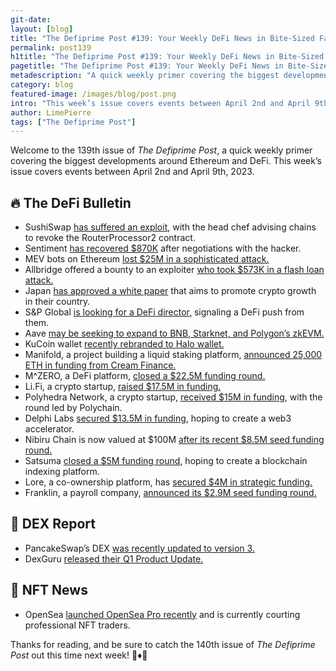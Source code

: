 ```yaml
---
git-date:
layout: [blog]
title: "The Defiprime Post #139: Your Weekly DeFi News in Bite-Sized Fashion"
permalink: post139
h1title: "The Defiprime Post #139: Your Weekly DeFi News in Bite-Sized Fashion"
pagetitle: "The Defiprime Post #139: Your Weekly DeFi News in Bite-Sized Fashion"
metadescription: "A quick weekly primer covering the biggest developments around Ethereum and DeFi. This week’s issue covers events between April 2nd and April 9th, 2023"
category: blog
featured-image: /images/blog/post.png
intro: "This week’s issue covers events between April 2nd and April 9th, 2023"
author: LimePierre
tags: ["The Defiprime Post"]
---
```


Welcome to the 139th issue of _The Defiprime Post_, a quick weekly primer covering the biggest developments around Ethereum and DeFi. This week’s issue covers events between April 2nd and April 9th, 2023.


## 🔥 The DeFi Bulletin

* SushiSwap [has suffered an exploit](https://www.theblock.co/post/225473/sushiswap-hack), with the head chef advising chains to revoke the RouterProcessor2 contract.
* Sentiment [has recovered $870K](https://cointelegraph.com/news/sentiment-recovers-870k-after-negotiations-with-the-hacker) after negotiations with the hacker.
* MEV bots on Ethereum [lost $25M in a sophisticated attack.](https://www.theblock.co/post/224482/ethereum-mev-bots-lose-over-25-million-in-sophisticated-attack)
* Allbridge offered a bounty to an exploiter [who took $573K in a flash loan attack.](https://cointelegraph.com/news/allbridge-offers-bounty-to-exploiter-who-stole-570k-in-flashloan-attack)
* Japan [has approved a white paper](https://www.coindesk.com/policy/2023/04/06/japan-releases-web3-white-paper-to-promote-industry-growth-in-the-country/) that aims to promote crypto growth in their country.
* S&P Global [is looking for a DeFi director,](https://www.theblock.co/post/224573/sp-global-hiring-defi-director) signaling a DeFi push from them.
* Aave [may be seeking to expand to BNB, Starknet, and Polygon’s zkEVM.](https://www.theblock.co/post/224760/aave-bnb-starknet-polygon-zkevm)
* KuCoin wallet [recently rebranded to Halo wallet.](https://medium.com/@HaloDotSocial/we-officially-rebrand-as-halo-wallet-and-emerge-as-the-ultimate-socialfi-ecosystem-with-a-fresh-bac58cb80b2d)
* Manifold, a project building a liquid staking platform, [announced 25,000 ETH in funding from Cream Finance.](https://www.theblock.co/post/224570/manifold-cream-finance-deal)
* M^ZERO, a DeFi platform, [closed a $22.5M funding round.](https://www.coindesk.com/business/2023/04/05/next-generation-defi-platform-mzero-emerges-from-stealth-with-225m-funding-round/)
* Li.Fi, a crypto startup, [raised $17.5M in funding. ](https://www.coindesk.com/business/2023/04/03/crypto-startup-lifi-raises-175m-in-funding-round/)
* Polyhedra Network, a crypto startup, [received $15M in funding](https://www.coindesk.com/business/2023/04/04/polychain-leads-15m-funding-round-for-crypto-startup-polyhedra-network/), with the round led by Polychain.
* Delphi Labs [secured $13.5M in funding](https://www.coindesk.com/business/2023/04/04/delphi-labs-raises-135m-for-web3-accelerator/), hoping to create a web3 accelerator.
* Nibiru Chain is now valued at $100M [after its recent $8.5M seed funding round.](https://www.coindesk.com/business/2023/04/04/defi-hub-nibiru-chain-valued-at-100m-after-85m-seed-funding-round/)
* Satsuma [closed a $5M funding round](https://www.theblock.co/post/224834/satsuma-seed-funding), hoping to create a blockchain indexing platform.
* Lore, a co-ownership platform, has [secured $4M in strategic funding.](https://www.coindesk.com/business/2023/04/06/multicoin-leads-4m-strategic-round-for-web3-co-ownership-platform-lore/)
* Franklin, a payroll company, [announced its $2.9M seed funding round.](https://www.coindesk.com/business/2023/04/04/crypto-payroll-company-franklin-closes-29m-seed-round/)


## 💱 DEX Report

* PancakeSwap’s DEX [was recently updated to version 3.](https://www.coindesk.com/tech/2023/04/03/pancakeswap-dex-launches-version-3-on-bnb-chain-and-ethereum/)
* DexGuru [released their Q1 Product Update.](https://blog.dex.guru/product-updates-q1-2023)


## 💎 NFT News

* OpenSea [launched OpenSea Pro recently](https://www.coindesk.com/web3/2023/04/04/opensea-launches-opensea-pro-courting-professional-nft-traders/) and is currently courting professional NFT traders.

Thanks for reading, and be sure to catch the 140th issue of _The Defiprime Post_ out this time next week! 👋♦️👋